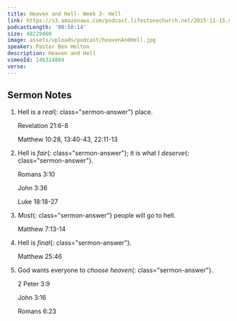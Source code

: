 ```yaml
---
title: Heaven and Hell- Week 3- Hell
link: https://s3.amazonaws.com/podcast.lifestonechurch.net/2015-11-15.mp3
podcastLength: '00:50:14'
size: 48229460
image: assets/uploads/podcast/heavenAndHell.jpg
speaker: Pastor Ben Helton
description: Heaven and Hell
vimeoId: 146314804
verse:
---
```


## Sermon Notes

1. Hell is a *real*{: class="sermon-answer"} place.

    Revelation 21:6-8

    Matthew 10:28, 13:40-43, 22:11-13

1. Hell is *fair*{: class="sermon-answer"}; it is what I *deserve*{: class="sermon-answer"}.

    Romans 3:10

    John 3:36

    Luke 18:18-27

1. *Most*{: class="sermon-answer"} people will go to hell.

    Matthew 7:13-14

1. Hell is *final*{: class="sermon-answer"}.

    Matthew 25:46

1. God wants everyone to *choose heaven*{: class="sermon-answer"}.

    2 Peter 3:9

    John 3:16

    Romans 6:23

